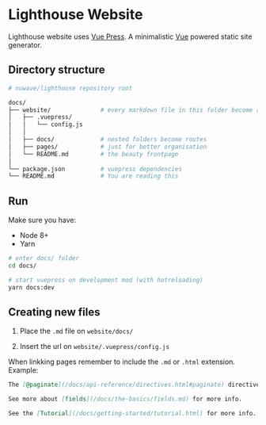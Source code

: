# Lighthouse Website

Lighthouse website uses [Vue Press](https://vuepress.vuejs.org). A minimalistic [Vue](https://vuejs.org/) powered static site generator.

## Directory structure

```bash
# nuwave/lighthouse repository root

docs/
├── website/              # every markdown file in this folder become a page
│   ├── .vuepress/
│   │   └── config.js 
│   │ 
│   ├── docs/             # nested folders become routes
│   ├── pages/            # just for better organisation
│   └── README.md         # the beauty frontpage
│ 
└── package.json          # vuepress dependencies
└── README.md             # You are reading this


```

## Run

Make sure you have:

- Node 8+
- Yarn 

```bash
# enter docs/ folder
cd docs/

# start vuepress on development mod (with hotreloading)
yarn docs:dev
```


## Creating new files

1. Place the `.md` file on `website/docs/`

2. Insert the url on `website/.vuepress/config.js`

When linkking pages remember to include the `.md` or `.html` extension. Example:

```md
The [@paginate](/docs/api-reference/directives.html#paginate) directive is great!

See more about [fields](/docs/the-basics/fields.md) for more info.

See the [Tutorial](/docs/getting-started/tutorial.html) for more info.
```


